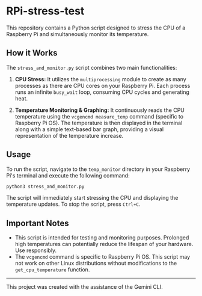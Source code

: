 # RPi-stress-test

This repository contains a Python script designed to stress the CPU of a Raspberry Pi and simultaneously monitor its temperature.

## How it Works

The `stress_and_monitor.py` script combines two main functionalities:

1.  **CPU Stress:** It utilizes the `multiprocessing` module to create as many processes as there are CPU cores on your Raspberry Pi. Each process runs an infinite `busy_wait` loop, consuming CPU cycles and generating heat.

2.  **Temperature Monitoring & Graphing:** It continuously reads the CPU temperature using the `vcgencmd measure_temp` command (specific to Raspberry Pi OS). The temperature is then displayed in the terminal along with a simple text-based bar graph, providing a visual representation of the temperature increase.

## Usage

To run the script, navigate to the `temp_monitor` directory in your Raspberry Pi's terminal and execute the following command:

```bash
python3 stress_and_monitor.py
```

The script will immediately start stressing the CPU and displaying the temperature updates. To stop the script, press `Ctrl+C`.

## Important Notes

*   This script is intended for testing and monitoring purposes. Prolonged high temperatures can potentially reduce the lifespan of your hardware. Use responsibly.
*   The `vcgencmd` command is specific to Raspberry Pi OS. This script may not work on other Linux distributions without modifications to the `get_cpu_temperature` function.

---

This project was created with the assistance of the Gemini CLI.